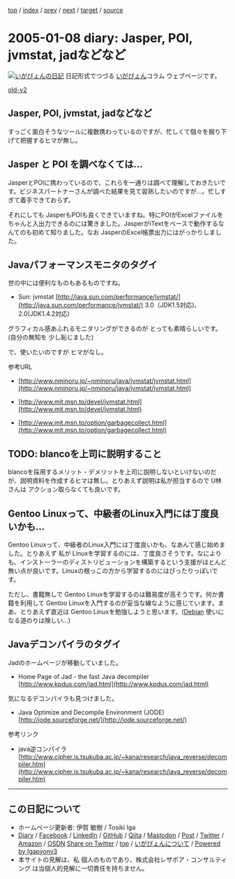 [top](../index.html) 
 / [index](index.html) 
 / [prev](ig050106.html) 
 / [next](ig050112.html) 
 / [target](https://www.igapyon.jp/igapyon/diary/2005/ig050108.html) 
 / [source](https://github.com/igapyon/diary/blob/master/2005/ig050108.src.md) 

2005-01-08 diary: Jasper, POI, jvmstat, jadなどなど
=====================================================================================================
[![いがぴょんの日記](https://www.igapyon.jp/igapyon/diary/images/iga202308_256.jpg "いがぴょん")](https://www.igapyon.jp/igapyon/diary/memo/memoigapyon.html) 日記形式でつづる [いがぴょん](https://www.igapyon.jp/igapyon/diary/memo/memoigapyon.html)コラム ウェブページです。

[old-v2](ig050108-orig.html)

## Jasper, POI, jvmstat, jadなどなど

すっごく面白そうなツールに複数携わっているのですが、忙しくて個々を掘り下げて把握するヒマが無し。


## Jasper と POI を調べなくては…

JasperとPOIに携わっているので、これらを一通りは調べて理解しておきたいです。ビジネスパートナーさんが調べた結果を見て習熟したいのですが…。忙しすぎて着手できておらず。

それにしても JasperもPOIも良くできていますね。特にPOIがExcelファイルをちゃんと入出力できるのには驚きました。JasperがiTextをベースで動作するなんてのも初めて知りました。なお
JasperのExcel帳票出力にはがっかりしました。

## Javaパフォーマンスモニタのタグイ

世の中には便利なものもあるものですね。

* Sun: jvmstat
  [http://java.sun.com/performance/jvmstat/](http://java.sun.com/performance/jvmstat/)
  3.0（JDK1.5対応)、2.0(JDK1.4.2対応)
  

グラフィカル感あふれるモニタリングができるのが とっても素晴らしいです。(自分の無知を 少し恥じました)

で、使いたいのですが ヒマがなし。

参考URL

* [http://www.nminoru.jp/~nminoru/java/jvmstat/jvmstat.html](http://www.nminoru.jp/~nminoru/java/jvmstat/jvmstat.html)
  
* [http://www.mit.msn.to/devel/jvmstat.html](http://www.mit.msn.to/devel/jvmstat.html)
  
* [http://www.mit.msn.to/option/garbagecollect.html](http://www.mit.msn.to/option/garbagecollect.html)

## TODO: blancoを上司に説明すること

blancoを採用するメリット・デメリットを上司に説明しないといけないのだが、説明資料を作成するヒマは無し。とりあえず説明は私が担当するので U林さんは アクション取らなくても良いです。

## Gentoo Linuxって、中級者のLinux入門には丁度良いかも…

Gentoo Linuxって、中級者のLinux入門には丁度良いかも、なあんて感じ始めました。とりあえず 私が Linuxを学習するのには、丁度良さそうです。なによりも、インストーラーのディストリビューションを構築するという支援がほとんど無い点が良いです。Linuxの根っこの方から学習するのにはぴったりっぽいです。

ただし、書籍無しで Gentoo Linuxを学習するのは難易度が高そうです。何か書籍を利用して Gentoo Linuxを入門するのが妥当な線なように感じています。まあ、とりあえず直近は Gentoo Linuxを勉強しようと思います。([Debian](https://www.igapyon.jp/igapyon/diary/keyword/debian.html) 使いになる道のりは険しい…)

## Javaデコンパイラのタグイ

Jadのホームページが移動していました。

* Home Page of Jad - the fast Java decompiler
  [http://www.kpdus.com/jad.html](http://www.kpdus.com/jad.html)

気になるデコンパイラも見つけました。

* Java Optimize and Decompile Environment (JODE)
  [http://jode.sourceforge.net/](http://jode.sourceforge.net/)

参考リンク

* java逆コンパイラ
  [http://www.cipher.is.tsukuba.ac.jp/~kana/research/java_reverse/decompiler.htm](http://www.cipher.is.tsukuba.ac.jp/~kana/research/java_reverse/decompiler.htm)


----------------------------------------------------------------------------------------------------

## この日記について

* ホームページ更新者: 伊賀 敏樹 / Tosiki Iga
* [Diary](https://www.igapyon.jp/igapyon/diary/) / [Facebook](https://www.facebook.com/igapyon) / [LinkedIn](https://www.linkedin.com/in/toshikiiga) / [GitHub](https://github.com/igapyon) / [Qiita](https://qiita.com/igapyon) / [Mastodon](https://social.vivaldi.net/@igapyon) / [Post](https://post.news/igapyon) / [Twitter](https://twitter.com/ToshikiIga) / [Amazon](https://www.amazon.co.jp/%E4%BC%8A%E8%B3%80-%E6%95%8F%E6%A8%B9/e/B004LTQWCQ) / [OSDN](https://ja.osdn.net/users/iga/)
[Share on Twitter](https://twitter.com/intent/tweet?hashtags=igapyon%2Cdiary%2C%E3%81%84%E3%81%8C%E3%81%B4%E3%82%87%E3%82%93&text=Jasper%2C+POI%2C+jvmstat%2C+jad%E3%81%AA%E3%81%A9%E3%81%AA%E3%81%A9&url=https%3A%2F%2Fwww.igapyon.jp%2Figapyon%2Fdiary%2F2005%2Fig050108.html) / [top](../index.html) / [いがぴょんについて](https://www.igapyon.jp/igapyon/diary/memo/memoigapyon.html) / [Powered by Igapyonv3](https://github.com/igapyon/igapyonv3)
* 本サイトの見解は、私 個人のものであり、株式会社レザボア・コンサルティング は当個人的見解に一切責任を持ちません。 
